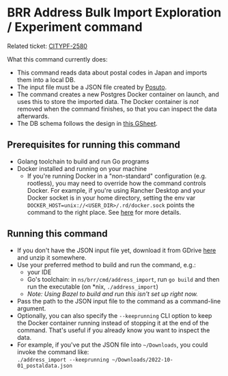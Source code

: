 # BRR Address Bulk Import Exploration / Experiment command

Related ticket: [CITYPF-2580](https://jira.tri-ad.tech/browse/CITYPF-2580)

What this command currently does:
* This command reads data about postal codes in Japan and imports them into a local DB.
* The input file must be a JSON file created by [Posuto][1]. 
* The command creates a new Postgres Docker container on launch, and uses this to store the imported data. The Docker container is _not_ removed when the command finishes, so that you can inspect the data afterwards.
* The DB schema follows the design in [this GSheet][2].

[1]: https://github.com/polm/posuto
[2]: https://docs.google.com/spreadsheets/d/1m-b4i_4jIIODskPvVvbBLbPArSVrKHkKco1YBpVvrc4/edit

## Prerequisites for running this command

* Golang toolchain to build and run Go programs
* Docker installed and running on your machine
  * If you're running Docker in a "non-standard" configuration (e.g. rootless), you may need to override how the command controls Docker. For example, if you're using Rancher Desktop and your Docker socket is in your home directory, setting the env var `DOCKER_HOST=unix://<USER_DIR>/.rd/docker.sock` points the command to the right place. See [here][3] for more details.

## Running this command

* If you don't have the JSON input file yet, download it from GDrive [here][4] and unzip it somewhere.
* Use your preferred method to build and run the command, e.g.:
  * your IDE
  * Go's toolchain: in `ns/brr/cmd/address_import`, run `go build` and then run the executable (on *nix, `./address_import`)
  * _Note: Using Bazel to build and run this isn't set up right now._
* Pass the path to the JSON input file to the command as a command-line argument.
* Optionally, you can also specify the `--keeprunning` CLI option to keep the Docker container running instead of stopping it at the end of the command. That's useful if you already know you want to inspect the data.
* For example, if you've put the JSON file into `~/Downloads`, you could invoke the command like:  
  `./address_import --keeprunning ~/Downloads/2022-10-01_postaldata.json`

[3]: https://pkg.go.dev/github.com/ory/dockertest/v3@v3.9.1#NewPool
[4]: https://drive.google.com/file/d/15GnZ3GGBqhozE7vrO1O20ppugJuOgTwK/view